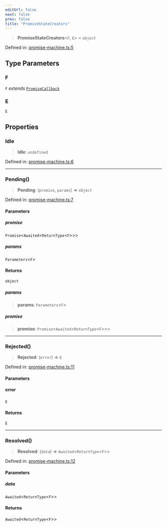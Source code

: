 ```yaml
---
editUrl: false
next: false
prev: false
title: "PromiseStateCreators"
---
```


> **PromiseStateCreators**\<`F`, `E`\> = `object`

Defined in: [promise-machine.ts:5](https://github.com/WinstonFassett/matchina/blob/2d22b2187dda803854f54b63fe09d04bd833387d/src/promise-machine.ts#L5)

## Type Parameters

### F

`F` *extends* [`PromiseCallback`](/docs/src/content/docs/reference/type-aliases/promisecallback/)

### E

`E`

## Properties

### Idle

> **Idle**: `undefined`

Defined in: [promise-machine.ts:6](https://github.com/WinstonFassett/matchina/blob/2d22b2187dda803854f54b63fe09d04bd833387d/src/promise-machine.ts#L6)

***

### Pending()

> **Pending**: (`promise`, `params`) => `object`

Defined in: [promise-machine.ts:7](https://github.com/WinstonFassett/matchina/blob/2d22b2187dda803854f54b63fe09d04bd833387d/src/promise-machine.ts#L7)

#### Parameters

##### promise

`Promise`\<`Awaited`\<`ReturnType`\<`F`\>\>\>

##### params

`Parameters`\<`F`\>

#### Returns

`object`

##### params

> **params**: `Parameters`\<`F`\>

##### promise

> **promise**: `Promise`\<`Awaited`\<`ReturnType`\<`F`\>\>\>

***

### Rejected()

> **Rejected**: (`error`) => `E`

Defined in: [promise-machine.ts:11](https://github.com/WinstonFassett/matchina/blob/2d22b2187dda803854f54b63fe09d04bd833387d/src/promise-machine.ts#L11)

#### Parameters

##### error

`E`

#### Returns

`E`

***

### Resolved()

> **Resolved**: (`data`) => `Awaited`\<`ReturnType`\<`F`\>\>

Defined in: [promise-machine.ts:12](https://github.com/WinstonFassett/matchina/blob/2d22b2187dda803854f54b63fe09d04bd833387d/src/promise-machine.ts#L12)

#### Parameters

##### data

`Awaited`\<`ReturnType`\<`F`\>\>

#### Returns

`Awaited`\<`ReturnType`\<`F`\>\>
